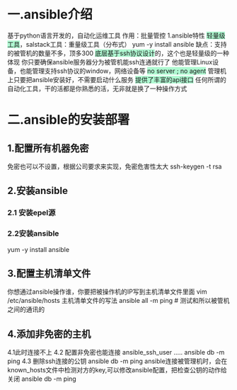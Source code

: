 # 一.ansible介绍
基于python语言开发的，自动化运维工具
作用：批量管控
1.ansible特性
<span style="background:#affad1">轻量级工具</span>，salstack工具：重量级工具（分布式）
yum -y install ansible
缺点：支持的被管机的数量不多，顶多300
<span style="background:#affad1">底层基于ssh协议设计</span>的，这个也是轻量级的一种体现
你只要确保ansible服务器分为被管机能ssh连通就行了
他能管理Linux设备，也能管理支持ssh协议的window，网络设备等
<span style="background:#affad1">no server ; no agent</span>
管理机上只要把ansible安装好，不需要启动什么服务
<span style="background:#affad1">提供了丰富的api接口</span>
任何所谓的自动化工具，干的活都是你熟悉的活，无非就是换了一种操作方式
# 二.ansible的安装部署

## 1.配置所有机器免密
免密也可以不设置，根据公司要求来实现，免密危害性太大
ssh-keygen -t rsa
## 2.安装ansible
### 2.1 安装epel源
### 2.2安装ansible
yum -y install ansible

## 3.配置主机清单文件
你想通过ansible操作谁，你要把被操作机的IP写到主机清单文件里面
vim /etc/ansible/hosts
主机清单文件的写法
ansible all -m ping  # 测试和所以被管机之间的通讯的

## 4.添加非免密的主机
4.1此时连接不上
4.2 配置非免密也能连接
ansible_ssh_user .....
ansible db -m ping 
4.3 删除ssh连接的公钥
ansible db -m ping 
ansible连接被管理机时，会在known_hosts文件中检测对方的key,可以修改ansible配置，把检查公钥的动作给关闭
ansible db -m ping 









